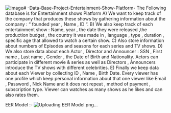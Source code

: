 ![image](https://github.com/user-attachments/assets/921cf2a7-6d6a-4534-93a3-5178d5b306c6)# -Data-Base-Project-Entertainment-Show-Platform-
The Following database is for Entertainment shows Platform A) We want to keep track of the company that produces these shows by gathering information about the company : “ founded year , Name , ID “. B) We also keep track of each entertainment show : Name, year , the date they were released ,the production budget , the country it was made in , language , type , duration , specific age that allowed to watch a certain show. C) Also store information about numbers of Episodes and seasons for each series and TV shows. D) We also store data about each Actor , Director and Announcer : SSN , First name , Last name , Gender , the Date of Birth and Nationality. Actors can participate in different movie & series as well as Directors , Announcers introduce the TV shows with different celebrities. E) Finally we keep data about each Viewer by collecting ID , Name , Birth Date. Every viewer has one profile which keep personal information about that one viewer like Email , Password , Nick Name and it does not repeat , method of payment , subscription type. Viewer can watches as many shows as he likes and can also rates them. 

EER Model :-
![Uploading EER Model.png…]()
